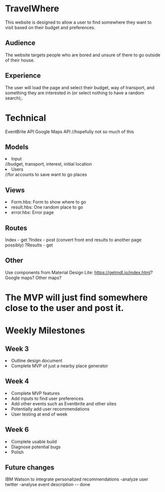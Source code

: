 # TravelWhere
This website is designed to allow a user to find somewhere they want to visit based on their budget and preferences.

## Audience
The website targets people who are bored and unsure of there to go outside of their house.

## Experience
The user will load the page and select their budget, way of transport, and something they are interested in (or select nothing to have a random search);.

# Technical
EventBrite API
Google Maps API //hopefully not so much of this

## Models
<li>Input</li> //budget, transport, interest, initial location
<li>Users</li> //for accounts to save want to go places

## Views
<li>Form.hbs: Form to show where to go</li>
<li>result.hbs: One random place to go</li>
<li>error.hbs: Error page</li>

## Routes
Index - get
?Index - post (convert front end results to another page possibly)
?Results - get

## Other

Use components from Material Design Lite: https://getmdl.io/index.html?
Google maps?
Other maps?

# The MVP will just find somewhere close to the user and post it.

# Weekly Milestones

## Week 3

<li>Outline design document</li>
<li>Complete MVP of just a nearby place generator</li>

## Week 4

<li> Complete MVP features </li>
<li>Add inputs to find user preferences</li>
<li>Add other events such as Eventbrite and other sites</li>
<li>Potentially add user recommendations</li>
<li>User testing at end of week</li>

## Week 6

<li>Complete usable build</li>
<li>Diagnose potential bugs</li>
<li>Polish</li>

## Future changes
IBM Watson to integrate personalized recommendations
  -analyze user twitter
  -analyse event description -- done
